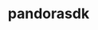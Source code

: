 ---
title: "pandorasdk"
layout: cache
categories: [package, develop]
meta: {"compilers": ["gcc@=11.4.0"], "num_specs": 4, "num_specs_by_stack": {"hep": 4, "root": 4}, "oss": ["ubuntu22.04"], "platforms": ["linux"], "stacks": ["hep", "root"], "targets": ["x86_64_v3"], "versions": ["3.4.2"]}
spec_details: [{"compiler": "gcc@=11.4.0", "hash": "4lowrmgpddgskoygdu7c6vdht2s3sxcz", "os": "ubuntu22.04", "platform": "linux", "size": "-", "stacks": ["hep", "root"], "tarball": "https://binaries.spack.io/develop/build_cache/linux-ubuntu22.04-x86_64_v3/gcc-11.4.0/pandorasdk-3.4.2/linux-ubuntu22.04-x86_64_v3-gcc-11.4.0-pandorasdk-3.4.2-4lowrmgpddgskoygdu7c6vdht2s3sxcz.spack", "target": "x86_64_v3", "variants": ["build_system=cmake", "build_type=Release", "cxxstd=17", "generator=make", "~ipo"], "versions": ["3.4.2"]}, {"compiler": "gcc@=11.4.0", "hash": "a3tqdwc3n3vezsevagbn2rdbmlmrc3r3", "os": "ubuntu22.04", "platform": "linux", "size": "-", "stacks": ["hep", "root"], "tarball": "https://binaries.spack.io/develop/build_cache/linux-ubuntu22.04-x86_64_v3/gcc-11.4.0/pandorasdk-3.4.2/linux-ubuntu22.04-x86_64_v3-gcc-11.4.0-pandorasdk-3.4.2-a3tqdwc3n3vezsevagbn2rdbmlmrc3r3.spack", "target": "x86_64_v3", "variants": ["build_system=cmake", "build_type=Release", "generator=make", "~ipo"], "versions": ["3.4.2"]}, {"compiler": "gcc@=11.4.0", "hash": "kggf5nbhwstrrdsmuorc46xnh7i2jzcr", "os": "ubuntu22.04", "platform": "linux", "size": "-", "stacks": ["hep", "root"], "tarball": "https://binaries.spack.io/develop/build_cache/linux-ubuntu22.04-x86_64_v3/gcc-11.4.0/pandorasdk-3.4.2/linux-ubuntu22.04-x86_64_v3-gcc-11.4.0-pandorasdk-3.4.2-kggf5nbhwstrrdsmuorc46xnh7i2jzcr.spack", "target": "x86_64_v3", "variants": ["build_system=cmake", "build_type=Release", "generator=make", "~ipo"], "versions": ["3.4.2"]}, {"compiler": "gcc@=11.4.0", "hash": "nljdouhvc4cvjq2aep4hodn5i3gdpzdk", "os": "ubuntu22.04", "platform": "linux", "size": "-", "stacks": ["hep", "root"], "tarball": "https://binaries.spack.io/develop/build_cache/linux-ubuntu22.04-x86_64_v3/gcc-11.4.0/pandorasdk-3.4.2/linux-ubuntu22.04-x86_64_v3-gcc-11.4.0-pandorasdk-3.4.2-nljdouhvc4cvjq2aep4hodn5i3gdpzdk.spack", "target": "x86_64_v3", "variants": ["build_system=cmake", "build_type=Release", "cxxstd=17", "generator=make", "~ipo"], "versions": ["3.4.2"]}]
---